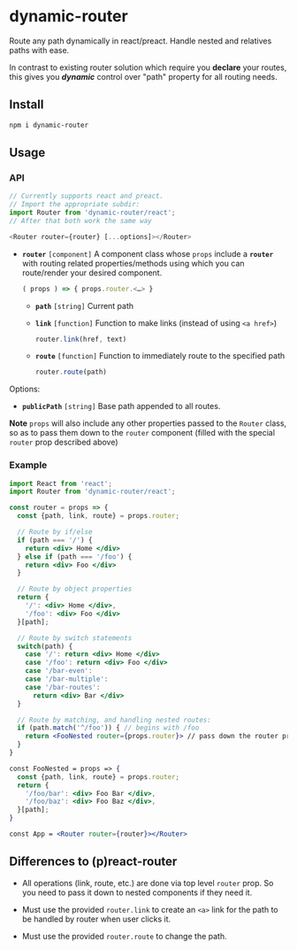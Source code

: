 # dynamic-router

Route any path dynamically in react/preact. Handle nested and relatives paths with ease.

In contrast to existing router solution which require you **declare** your routes, this gives you ***dynamic*** control over "path" property for all routing needs.

## Install

```sh
npm i dynamic-router
```

## Usage

### API

```js
// Currently supports react and preact.
// Import the appropriate subdir:
import Router from 'dynamic-router/react';
// After that both work the same way

<Router router={router} [...options]></Router>
```

* **`router`** `[component]` A component class whose `props` include a **`router`** with  routing related properties/methods using which you can route/render your desired component.

  ```js
  ( props ) => { props.router.<…> }
  ```

  * **`path`** `[string]` Current path
  * **`link`** `[function]` Function to make links (instead of using `<a href>`)

    ```js
    router.link(href, text)
    ```

  * **`route`** `[function]` Function to immediately route to the specified path
    ```js
    router.route(path)
    ```

Options:

* **`publicPath`** `[string]` Base path appended to all routes.

**Note** `props` will also include any other properties passed to the `Router` class, so as to pass them down to the `router` component (filled with the special `router` prop described above)

### Example

```jsx
import React from 'react';
import Router from 'dynamic-router/react';

const router = props => {
  const {path, link, route} = props.router;

  // Route by if/else
  if (path === '/') {
    return <div> Home </div>
  } else if (path === '/foo') {
    return <div> Foo </div>
  }

  // Route by object properties
  return {
    '/': <div> Home </div>,
    '/foo': <div> Foo </div>
  }[path];

  // Route by switch statements
  switch(path) {
    case '/': return <div> Home </div>
    case '/foo': return <div> Foo </div>
    case '/bar-even':
    case '/bar-multiple':
    case '/bar-routes':
      return <div> Bar </div>
  }

  // Route by matching, and handling nested routes:
  if (path.match('^/foo')) { // begins with /foo
    return <FooNested router={props.router}> // pass down the router prop
  }
}

const FooNested = props => {
  const {path, link, route} = props.router;
  return {
    '/foo/bar': <div> Foo Bar </div>,
    '/foo/baz': <div> Foo Baz </div>,
  }[path];
}

const App = <Router router={router}></Router>
```

## Differences to (p)react-router

* All operations (link, route, etc.) are done via top level `router` prop. So you need to pass it down to nested components if they need it.

* Must use the provided `router.link` to create an `<a>` link for the path to be handled by router when user clicks it.

* Must use the provided `router.route` to change the path.


